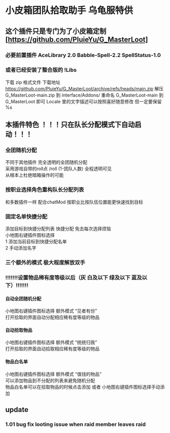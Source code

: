 # 小皮箱团队拾取助手 乌龟服特供
## 这个插件只是专门为了小皮箱定制 [https://github.com/PluieYu/G_MasterLoot]
### 必要前置插件 AceLibrary 2.0 Babble-Spell-2.2 SpellStatus-1.0
### 或者已经安装了整合版的 !Libs

下载 zip 格式文件
下载地址 https://github.com/PluieYu/G_MasterLoot/archive/refs/heads/main.zip
解压 G_MasterLoot-main.zip 到 interface/Addons/ 
重命名 G_MasterLoot-main 到 G_MasterLoot 即可
Locale 里的文字描述可以按照喜好随意修改 但一定要保留 %s


## 本插件特色 ！！！只在队长分配模式下自动启动！！！
### 全团随机分配
不同于其他插件 完全透明的全团随机分配  
采用游戏自带的roll点 /roll (1-团队人数) 全程透明可见  
从根本上杜绝暗箱操作的可能
### 按职业选择角色重构队长分配列表
和多数插件一样 配合chatMod 按职业比按队伍位置能更快速找到目标
### 固定名单快捷分配
添加目标到快捷分配列表 快捷分配 免去每次选择烦恼  
小地图右键插件图标选择  
    1 添加当前目标到快捷分配名单  
    2 手动添加名字  

###  三个额外的模式 极大程度解放双手
### !!!!!!!设置物品稀有度等级以后（灰 白及以下 绿及以下 蓝及以下）!!!!!!!
#### 自动全团随机分配 
小地图右键插件图标选择 额外模式 “见者有份”  
打开拾取的界面自动分配相应稀有度等级的物品
#### 自动拾取物品
小地图右键插件图标选择 额外模式 “统统归我”  
打开拾取的界面自动拾取相应稀有度等级的物品
#### 物品白名单
小地图右键插件图标选择 额外模式 “值钱的物品”  
可以添加物品到不分配的列表来避免随机分配  
物品白名单可以在拾取物品的时候点击添加 或者 小地图右键插件图标选择手动添加

## update 
### 1.01 bug fix looting issue when raid member leaves raid
